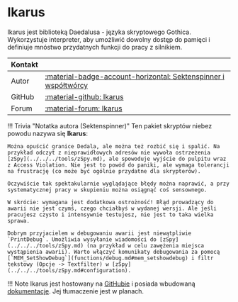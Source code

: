 # Ikarus
Ikarus jest biblioteką Daedalusa - języka skryptowego Gothica. Wykorzystuje interpreter, aby umożliwić dowolny dostęp do pamięci i definiuje mnóstwo przydatnych funkcji do pracy z silnikiem.

| Kontakt |                                                                                                                         |
|:--------|:------------------------------------------------------------------------------------------------------------------------|
| Autor   | [:material-badge-account-horizontal: Sektenspinner i współtwórcy](https://github.com/Lehona/Ikarus/graphs/contributors) |
| GitHub  | [:material-github: Ikarus](https://github.com/Lehona/Ikarus)                                                            |
| Forum   | [:material-forum: Ikarus](https://forum.worldofplayers.de/forum/threads/1299679-Skriptpaket-Ikarus-4)                   |

!!! Trivia "Notatka autora (Sektenspinner)"
    Ten pakiet skryptów niebez powodu nazywa się **Ikarus**:

    Można opuścić granice Dedala, ale można też rozbić się i spalić. Na przykład odczyt z nieprawidłowych adresów nie wywoła ostrzeżenia [zSpy](../../../tools/zSpy.md), ale spowoduje wyjście do pulpitu wraz z Access Violation. Nie jest to powód do paniki, ale wymaga tolerancji na frustrację (co może być ogólnie przydatne dla skrypterów).

    Oczywiście tak spektakularnie wyglądające błędy można naprawić, a przy systematycznej pracy w skupieniu można osiągnąć coś sensownego.

    W skrócie: wymagana jest dodatkowa ostrożność! Błąd prowadzący do awarii nie jest czymś, czego chciałbyś w wydanej wersji. Ale jeśli pracujesz czysto i intensywnie testujesz, nie jest to taka wielka sprawa.

    Dobrym przyjacielem w debugowaniu awarii jest niewątpliwie `PrintDebug`. Umożliwia wysyłanie wiadomości do [zSpy](../../../tools/zSpy.md) (na przykład w celu zawężenia miejsca wystąpienia awarii). Warto włączyć komunikaty debugowania za pomocą [`MEM_SetShowDebug`](functions/debug.md#mem_setshowdebug) i filtr tekstowy (Opcje -> Textfilter) w [zSpy](../../../tools/zSpy.md#configuration).

!!! Note
    Ikarus jest hostowany na [GitHubie](https://github.com/Lehona/Ikarus) i posiada wbudowaną [dokumentacje](https://github.com/Lehona/Ikarus/blob/master/Ikarus_Doc.d). Jej tłumaczenie jest w planach.
